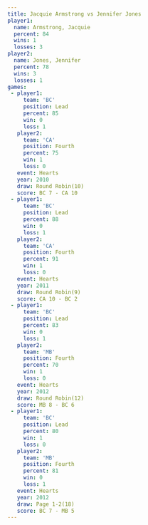 ```yaml
---
title: Jacquie Armstrong vs Jennifer Jones
player1:                  
  name: Armstrong, Jacquie
  percent: 84             
  wins: 1                 
  losses: 3               
player2:                  
  name: Jones, Jennifer   
  percent: 78             
  wins: 3                 
  losses: 1               
games:
 - player1:        
     team: 'BC'    
     position: Lead
     percent: 85   
     win: 0        
     loss: 1       
   player2:          
     team: 'CA'      
     position: Fourth
     percent: 75     
     win: 1          
     loss: 0         
   event: Hearts        
   year: 2010           
   draw: Round Robin(10)
   score: BC 7 - CA 10  
 - player1:        
     team: 'BC'    
     position: Lead
     percent: 88   
     win: 0        
     loss: 1       
   player2:          
     team: 'CA'      
     position: Fourth
     percent: 91     
     win: 1          
     loss: 0         
   event: Hearts       
   year: 2011          
   draw: Round Robin(9)
   score: CA 10 - BC 2 
 - player1:        
     team: 'BC'    
     position: Lead
     percent: 83   
     win: 0        
     loss: 1       
   player2:          
     team: 'MB'      
     position: Fourth
     percent: 70     
     win: 1          
     loss: 0         
   event: Hearts        
   year: 2012           
   draw: Round Robin(12)
   score: MB 8 - BC 6   
 - player1:        
     team: 'BC'    
     position: Lead
     percent: 80   
     win: 1        
     loss: 0       
   player2:          
     team: 'MB'      
     position: Fourth
     percent: 81     
     win: 0          
     loss: 1         
   event: Hearts     
   year: 2012        
   draw: Page 1-2(18)
   score: BC 7 - MB 5
---
```

